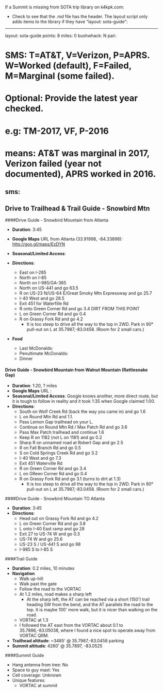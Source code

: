 If a Summit is missing from SOTA trip library on k4kpk.com:
* Check to see that the .md file has the header. The layout script only adds items to the library if they have "layout: sota-guide":
---
layout: sota-guide
points: 8
miles: 0
bushwhack: N
pair:

# SMS: T=AT&T, V=Verizon, P=APRS. W=Worked (default), F=Failed, M=Marginal (some failed).
# Optional: Provide the latest year checked.
# e.g: TM-2017, VF, P-2016
# means: AT&T was marginal in 2017, Verizon failed (year not documented), APRS worked in 2016.
sms:
---
Drive to Trailhead & Trail Guide - Snowbird Mtn
--------------------------------------------------------
####Drive Guide - Snowbird Mountain from Atlanta

* **Duration**: 3:45
* **Google Maps** URL from Atlanta (33.91998, -84.33898): http://goo.gl/maps/EzDYN
* **Seasonal/Limited Access**:
* **Directions**:
    * East on I-285
    * North on I-85
    * North on I-985/GA-365
    * North on US-441 and go 63.5
    * R on US-23 N/US-64 E/Great Smoky Mtn Expressway and go 25.7
    * I-40 West and go 28.5
    * Exit 451 for Waterfille Rd
    * R onto Green Corner Rd and go 3.4  DIRT FROM THIS POINT
    * L on Green Corner Rd and go 0.4
    * R on Grassy Fork Rd and go 4.2
        * It is too steep to drive all the way to the top in 2WD.  Park in 90° pull-out on L at 35.7987,-83.0458.  (Room for 2 small cars.)

* **Food**
    * Last McDonalds: 
    * Penultimate McDonalds: 
    * Dinner

#### Drive Guide - Snowbird Mountain from Walnut Mountain (Rattlesnake Gap)
* **Duration**: 1:20, ? miles
* **Google Maps** URL : 
* **Seasonal/Limited Access**: Google knows another, more direct route, but it is tough to follow in reality and it took 1:35 when Google claimed 1:00.
* **Directions**:
    * South on Wolf Creek Rd (back the way you came in) and go 1.6
    * L on Round Mtn Rd and 1.1.
    * Pass Lemon Gap trailhead on your L.
    * Continue on Round Mtn Rd / Max Patch Rd and go 3.6
    * Pass Max Patch trailhead and continue 1.6
    * Keep R on 1182 (not L on 1181) and go 0.2
    * Sharp R on unnamed road at Robert Gap and go 2.5
    * R on Fall Branch Rd and go 0.5
    * S on Cold Springs Creek Rd and go 3.2
    * I-40 West and go 7.3
    * Exit 451 Waterville Rd
    * R on Green Corner Rd and go 3.4
    * L on GReen Corner Rd and go 0.4
    * R on Grassy Fork Rd and go 3.1  (turns to dirt at 1.3)
        * It is too steep to drive all the way to the top in 2WD.  Park in 90° pull-out on L at 35.7987,-83.0458.  (Room for 2 small cars.)


####Drive Guide - Snowbird Mountain TO Atlanta
* **Duration**: 3:45
* **Directions**:
    * Head out on Grassy Fork Rd and go 4.2
    * L on Green Corner Rd and go 3.8
    * L onto I-40 East ramp and go 28
    * Exit 27 to US-74 W and go 0.3
    * US-74 W and go 25.6
    * US-23 S / US-441 S and go 98
    * I-985 S to I-85 S

####Trail Guide

* **Duration**: 0.2 miles, 10 minutes
* **Navigation**
    * Walk up-hill
    * Walk past the gate
    * Follow the road to the VORTAC
    * At 1.2 miles, road makes a sharp left
        * At the sharp left, the AT can be reached via a short (150') trail heading SW from the bend, and the AT parallels the road to the top.  It is maybe 100' more walk, but it is nicer than walking on the road.
    * VORTAC at 1.3
    * I followed the AT east from the VORTAC about 0.1 to 35.7886,-83.05038, where I found a nice spot to operate away from VORTAC QRM.
* **Trailhead altitude**: ~3485' @ 35.7987,-83.0458 parking
* **Summit altitude**: 4260' @ 35.7897, -83.0525

####Summit Guide

* Hang antenna from tree: No
* Space to guy mast: Yes
* Cell coverage: Unknown
* Unique features:
    * VORTAC at summit
